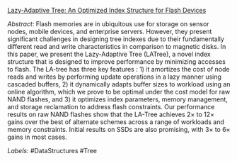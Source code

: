 [Lazy-Adaptive Tree: An Optimized Index Structure for Flash Devices](https://people.cs.umass.edu/~yanlei/publications/vldb09-la-tree.pdf)

*Abstract*: Flash memories are in ubiquitous use for storage on sensor nodes, mobile devices, and enterprise servers. However, they present significant challenges in designing tree indexes due to their fundamentally different read and write characteristics in comparison to magnetic disks.  In this paper, we present the Lazy-Adaptive Tree (LATree), a novel index structure that is designed to improve performance by minimizing accesses to flash. The LA-tree has three key features : 1) it amortizes the cost of node reads and writes by performing update operations in a lazy manner using cascaded buffers, 2) it dynamically adapts buffer sizes to workload using an online algorithm, which we prove to be optimal under the cost model for raw NAND flashes, and 3) it optimizes index parameters, memory management, and storage reclamation to address flash constraints. Our performance results on raw NAND flashes show that the LA-Tree achieves 2× to 12× gains over the best of alternate schemes across a range of workloads and memory constraints. Initial results on SSDs are also promising, with 3× to 6× gains in most cases.

*Labels*: #DataStructures #Tree
